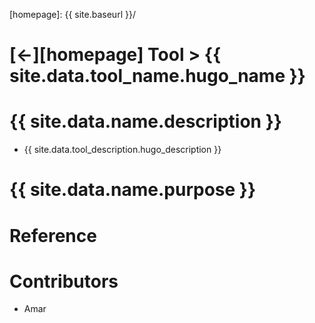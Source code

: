 ---
---


[//]: #(Reference)
[homepage]:   {{ site.baseurl }}/

# [&larr;][homepage] Tool > {{ site.data.tool_name.hugo_name }}
# {{ site.data.name.description }}
- {{ site.data.tool_description.hugo_description }}

# {{ site.data.name.purpose }}

# Reference

# Contributors
- Amar